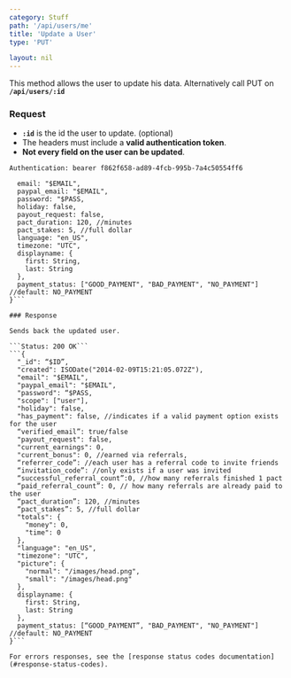 ```yaml
---
category: Stuff
path: '/api/users/me'
title: 'Update a User'
type: 'PUT'

layout: nil
---
```


This method allows the user to update his data. Alternatively call PUT on **`/api/users/:id`**

### Request

* **`:id`** is the id the user to update. (optional)
* The headers must include a **valid authentication token**.
* **Not every field on the user can be updated**. 

```Authentication: bearer f862f658-ad89-4fcb-995b-7a4c50554ff6```
```{
  email: "$EMAIL",
  paypal_email: "$EMAIL", 
  password: "$PASS,
  holiday: false,
  payout_request: false,
  pact_duration: 120, //minutes
  pact_stakes: 5, //full dollar
  language: "en_US",
  timezone: "UTC",
  displayname: {
    first: String,
    last: String
  },
  payment_status: ["GOOD_PAYMENT", "BAD_PAYMENT", "NO_PAYMENT"] //default: NO_PAYMENT
}```

### Response

Sends back the updated user.

```Status: 200 OK```
```{
  "_id": “$ID”,
  "created": ISODate("2014-02-09T15:21:05.072Z"),
  "email": "$EMAIL",
  "paypal_email": "$EMAIL", 
  "password": “$PASS,
  "scope": ["user"],
  "holiday": false,
  "has_payment": false, //indicates if a valid payment option exists for the user
  “verified_email”: true/false
  "payout_request": false,
  "current_earnings": 0,
  "current_bonus": 0, //earned via referrals,
  “referrer_code”: //each user has a referral code to invite friends
  “invitation_code”: //only exists if a user was invited
  “successful_referral_count”:0, //how many referrals finished 1 pact
  “paid_referral_count”: 0, // how many referrals are already paid to the user
  “pact_duration”: 120, //minutes
  “pact_stakes”: 5, //full dollar
  "totals": {
    "money": 0,
    "time": 0
  },
  "language": "en_US",
  "timezone": "UTC",
  "picture": {
    "normal": "/images/head.png",
    "small": "/images/head.png"
  },
  displayname: {
    first: String,
    last: String
  },
  payment_status: [“GOOD_PAYMENT”, "BAD_PAYMENT", "NO_PAYMENT"] //default: NO_PAYMENT
}```

For errors responses, see the [response status codes documentation](#response-status-codes).